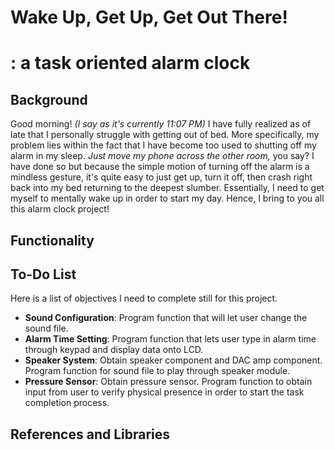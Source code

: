 # Wake Up, Get Up, Get Out There!
# : a task oriented alarm clock
## Background
Good morning! *(I say as it's currently 11:07 PM)* I have fully realized as of late that I personally struggle with getting out of bed. More specifically, my problem lies within the fact that I have become too used to shutting off my alarm in my sleep. *Just move my phone across the other room,* you say? I have done so but because the simple motion of turning off the alarm is a mindless gesture, it's quite easy to just get up, turn it off, then crash right back into my bed returning to the deepest slumber. Essentially, I need to get myself to mentally wake up in order to start my day. Hence, I bring to you all this alarm clock project!

## Functionality


## To-Do List
Here is a list of objectives I need to complete still for this project.
- **Sound Configuration**: Program function that will let user change the sound file.
- **Alarm Time Setting**: Program function that lets user type in alarm time through keypad and display data onto LCD.
- **Speaker System**: Obtain speaker component and DAC amp component. Program function for sound file to play through speaker module.
- **Pressure Sensor**: Obtain pressure sensor. Program function to obtain input from user to verify physical presence in order to start the task completion process.

## References and Libraries
